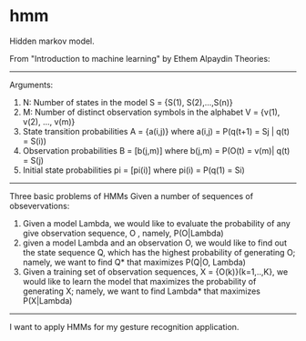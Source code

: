 hmm
===

Hidden markov model.

From "Introduction to machine learning" by Ethem Alpaydin
Theories:

***********************************
Arguments:
1. N: Number of states in the model
   S = {S(1), S(2),...,S(n)}
2. M: Number of distinct observation symbols in the alphabet
   V = {v(1), v(2), ..., v(m)}
3. State transition probabilities
   A = {a(i,j)} where a(i,j) = P(q(t+1) = Sj | q(t) = S(i))
4. Observation probabilities
   B = [b(j,m)] where b(j,m) = P(O(t) = v(m)| q(t) = S(j)
5. Initial state probabilities
   pi = [pi(i)] where pi(i) = P(q(1) = Si)

***********************************
Three basic problems of HMMs
Given a number of sequences of obsevervations:
1. Given a model Lambda, we would like to evaluate the probability of any give observation sequence, O , namely, P(O|Lambda)
2. given a model Lambda and an observation O, we would like to find out the state sequence Q, which has the highest probability of generating O; namely, we want to find Q* that maximizes P(Q|O, Lambda)
3. Given a training set of observation sequences, X = {O(k)}(k=1,..,K}, we would like to learn the model that maximizes the probability of generating X; namely, we want to find Lambda* that maximizes P(X|Lambda)


***********************************
I want to apply HMMs for my gesture recognition application.

	
